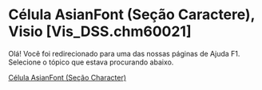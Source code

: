 
# Célula AsianFont (Seção Caractere), Visio [Vis_DSS.chm60021]

Olá! Você foi redirecionado para uma das nossas páginas de Ajuda F1. Selecione o tópico que estava procurando abaixo.

[Célula AsianFont (Seção Character)](http://msdn.microsoft.com/library/45bfaaaa-52cc-f8b4-68e7-8b99e5788ce1%28Office.15%29.aspx)
